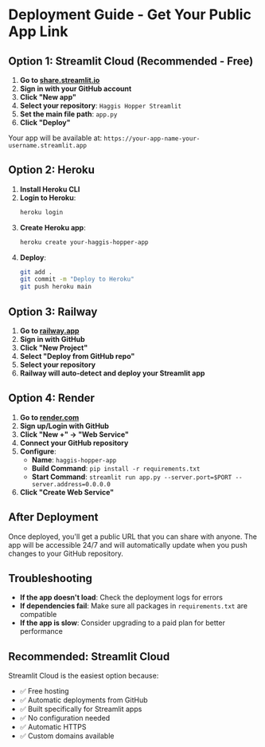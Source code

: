 # Deployment Guide - Get Your Public App Link

## Option 1: Streamlit Cloud (Recommended - Free)

1. **Go to [share.streamlit.io](https://share.streamlit.io)**
2. **Sign in with your GitHub account**
3. **Click "New app"**
4. **Select your repository**: `Haggis Hopper Streamlit`
5. **Set the main file path**: `app.py`
6. **Click "Deploy"**

Your app will be available at: `https://your-app-name-your-username.streamlit.app`

## Option 2: Heroku

1. **Install Heroku CLI**
2. **Login to Heroku**:
   ```bash
   heroku login
   ```
3. **Create Heroku app**:
   ```bash
   heroku create your-haggis-hopper-app
   ```
4. **Deploy**:
   ```bash
   git add .
   git commit -m "Deploy to Heroku"
   git push heroku main
   ```

## Option 3: Railway

1. **Go to [railway.app](https://railway.app)**
2. **Sign in with GitHub**
3. **Click "New Project"**
4. **Select "Deploy from GitHub repo"**
5. **Select your repository**
6. **Railway will auto-detect and deploy your Streamlit app**

## Option 4: Render

1. **Go to [render.com](https://render.com)**
2. **Sign up/Login with GitHub**
3. **Click "New +" → "Web Service"**
4. **Connect your GitHub repository**
5. **Configure**:
   - **Name**: `haggis-hopper-app`
   - **Build Command**: `pip install -r requirements.txt`
   - **Start Command**: `streamlit run app.py --server.port=$PORT --server.address=0.0.0.0`
6. **Click "Create Web Service"**

## After Deployment

Once deployed, you'll get a public URL that you can share with anyone. The app will be accessible 24/7 and will automatically update when you push changes to your GitHub repository.

## Troubleshooting

- **If the app doesn't load**: Check the deployment logs for errors
- **If dependencies fail**: Make sure all packages in `requirements.txt` are compatible
- **If the app is slow**: Consider upgrading to a paid plan for better performance

## Recommended: Streamlit Cloud

Streamlit Cloud is the easiest option because:
- ✅ Free hosting
- ✅ Automatic deployments from GitHub
- ✅ Built specifically for Streamlit apps
- ✅ No configuration needed
- ✅ Automatic HTTPS
- ✅ Custom domains available 